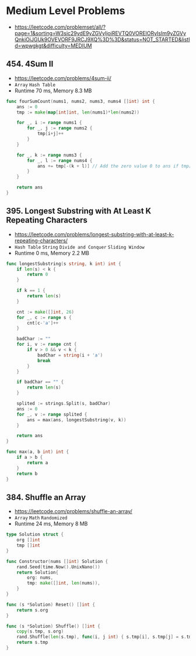 # Medium Level Problems

- https://leetcode.com/problemset/all/?page=1&sorting=W3sic29ydE9yZGVyIjoiREVTQ0VORElORyIsIm9yZGVyQnkiOiJGUk9OVEVORF9JRCJ9XQ%3D%3D&status=NOT_STARTED&listId=wpwgkgt&difficulty=MEDIUM

## 454. 4Sum II

- https://leetcode.com/problems/4sum-ii/
- `Array` `Hash Table`
- Runtime 70 ms, Memory 8.3 MB

```go
func fourSumCount(nums1, nums2, nums3, nums4 []int) int {
	ans := 0
	tmp := make(map[int]int, len(nums1)*len(nums2))

	for _, i := range nums1 {
		for _, j := range nums2 {
			tmp[i+j]++
		}
	}

	for _, k := range nums3 {
		for _, l := range nums4 {
			ans += tmp[-(k + l)] // Add the zero value 0 to ans if tmp[-(k + l)] does NOT exist
		}
	}

	return ans
}
```


## 395. Longest Substring with At Least K Repeating Characters

- https://leetcode.com/problems/longest-substring-with-at-least-k-repeating-characters/
- `Hash Table` `String` `Divide and Conquer` `Sliding Window`
- Runtime 0 ms, Memory 2.2 MB

```go
func longestSubstring(s string, k int) int {
	if len(s) < k {
		return 0
	}

	if k == 1 {
		return len(s)
	}

	cnt := make([]int, 26)
	for _, c := range s {
		cnt[c-'a']++
	}

	badChar := ""
	for i, v := range cnt {
		if v > 0 && v < k {
			badChar = string(i + 'a')
			break
		}
	}

	if badChar == "" {
		return len(s)
	}

	splited := strings.Split(s, badChar)
	ans := 0
	for _, v := range splited {
		ans = max(ans, longestSubstring(v, k))
	}

	return ans
}

func max(a, b int) int {
	if a > b {
		return a
	}
	return b
}
```


## 384. Shuffle an Array

- https://leetcode.com/problems/shuffle-an-array/
- `Array` `Math` `Randomized`
- Runtime 24 ms, Memory 8 MB
```go
type Solution struct {
	org []int
	tmp []int
}

func Constructor(nums []int) Solution {
	rand.Seed(time.Now().UnixNano())
	return Solution{
		org: nums,
		tmp: make([]int, len(nums)),
	}
}

func (s *Solution) Reset() []int {
	return s.org
}

func (s *Solution) Shuffle() []int {
	copy(s.tmp, s.org)
	rand.Shuffle(len(s.tmp), func(i, j int) { s.tmp[i], s.tmp[j] = s.tmp[j], s.tmp[i] })
	return s.tmp
}
```
